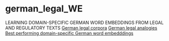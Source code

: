 # german_legal_WE
LEARNING DOMAIN-SPECIFIC GERMAN WORD EMBEDDINGS FROM LEGAL AND REGULATORY TEXTS
[German legal corpora]()
[German legal analogies](https://github.com/QianRuan/german_legal_WE/blob/master/german-legal-analogies.txt)
[Best performing domain-specific German word embedddings]()
